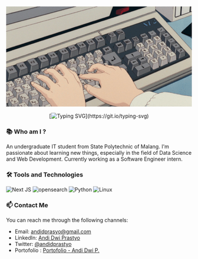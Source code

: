 
<div align="center">

![Keyboard](./Assets/keyboard.gif)
  
[![Typing SVG](https://readme-typing-svg.demolab.com?font=Fira+Code&pause=1000&color=4EA4F7&center=true&random=false&width=435&lines=Hello%2C+I'm+Andi.)](https://git.io/typing-svg)

</div>

### 📚 Who am I ?

An undergraduate IT student from State Polytechnic of Malang. I'm passionate about learning new things, especially in the field of Data Science and Web Development. Currently working as a Software Engineer intern.

### 🛠️ Tools and Technologies

![Next JS](https://img.shields.io/badge/next.js-000000?style=for-the-badge&logo=nextdotjs&logoColor=white)
![opensearch](https://img.shields.io/badge/opensearch-005571?style=for-the-badge&logo=opensearch&logoColor=white)
![Python](https://img.shields.io/badge/python-3776AB?style=for-the-badge&logo=python&logoColor=white)
![Linux](https://img.shields.io/badge/linux-FCC624?style=for-the-badge&logo=linux&logoColor=white)

### 📫 Contact Me

You can reach me through the following channels:

- Email: [andidprasyo@gmail.com](mailto:andidprastyo@gmail.com)
- LinkedIn: [Andi Dwi Prastyo](https://www.linkedin.com/in/andidprastyo)
- Twitter: [@andidprastyo](https://twitter.com/andidprastyo)
- Portofolio : [Portofolio - Andi Dwi P.](https://portfolio-andidprastyo.vercel.app/)
